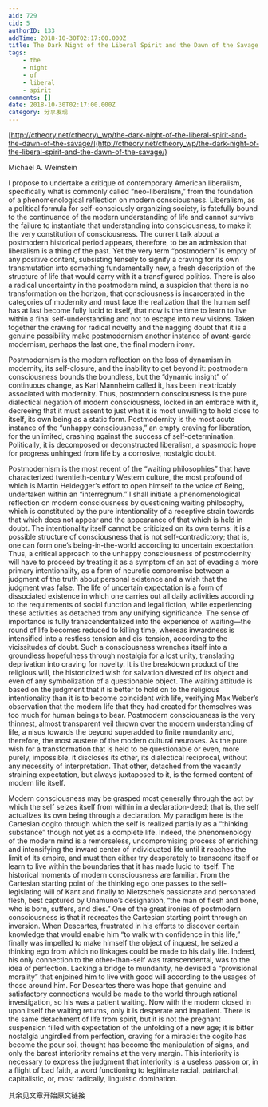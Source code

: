 ```yaml
---
aid: 729
cid: 5
authorID: 133
addTime: 2018-10-30T02:17:00.000Z
title: The Dark Night of the Liberal Spirit and the Dawn of the Savage
tags:
    - the
    - night
    - of
    - liberal
    - spirit
comments: []
date: 2018-10-30T02:17:00.000Z
category: 分享发现
---
```


[http://ctheory.net/ctheory\_wp/the-dark-night-of-the-liberal-spirit-and-the-dawn-of-the-savage/](http://ctheory.net/ctheory_wp/the-dark-night-of-the-liberal-spirit-and-the-dawn-of-the-savage/)

Michael A. Weinstein

I propose to undertake a critique of contemporary American liberalism, specifically what is commonly called “neo-liberalism,” from the foundation of a phenomenological reflection on modern consciousness. Liberalism, as a political formula for self-consciously organizing society, is fatefully bound to the continuance of the modern understanding of life and cannot survive the failure to instantiate that understanding into consciousness, to make it the very constitution of consciousness. The current talk about a postmodern historical period appears, therefore, to be an admission that liberalism is a thing of the past. Yet the very term “postmodern” is empty of any positive content, subsisting tensely to signify a craving for its own transmutation into something fundamentally new, a fresh description of the structure of life that would carry with it a transfigured politics. There is also a radical uncertainty in the postmodern mind, a suspicion that there is no transformation on the horizon, that consciousness is incarcerated in the categories of modernity and must face the realization that the human self has at last become fully lucid to itself, that now is the time to learn to live within a final self-understanding and not to escape into new visions. Taken together the craving for radical novelty and the nagging doubt that it is a genuine possibility make postmodernism another instance of avant-garde modernism, perhaps the last one, the final modern irony.

Postmodernism is the modern reflection on the loss of dynamism in modernity, its self-closure, and the inability to get beyond it: postmodern consciousness bounds the boundless, but the “dynamic insight” of continuous change, as Karl Mannheim called it, has been inextricably associated with modernity. Thus, postmodern consciousness is the pure dialectical negation of modern consciousness, locked in an embrace with it, decreeing that it must assent to just what it is most unwilling to hold close to itself, its own being as a static form. Postmodernity is the most acute instance of the “unhappy consciousness,” an empty craving for liberation, for the unlimited, crashing against the success of self-determination. Politically, it is decomposed or deconstructed liberalism, a spasmodic hope for progress unhinged from life by a corrosive, nostalgic doubt.

Postmodernism is the most recent of the “waiting philosophies” that have characterized twentieth-century Western culture, the most profound of which is Martin Heidegger’s effort to open himself to the voice of Being, undertaken within an “interregnum.” I shall initiate a phenomenological reflection on modern consciousness by questioning waiting philosophy, which is constituted by the pure intentionality of a receptive strain towards that which does not appear and the appearance of that which is held in doubt. The intentionality itself cannot be criticized on its own terms: it is a possible structure of consciousness that is not self-contradictory; that is, one can form one’s being-in-the-world according to uncertain expectation. Thus, a critical approach to the unhappy consciousness of postmodernity will have to proceed by treating it as a symptom of an act of evading a more primary intentionality, as a form of neurotic compromise between a judgment of the truth about personal existence and a wish that the judgment was false. The life of uncertain expectation is a form of dissociated existence in which one carries out all daily activities according to the requirements of social function and legal fiction, while experiencing these activities as detached from any unifying significance. The sense of importance is fully transcendentalized into the experience of waiting—the round of life becomes reduced to killing time, whereas inwardness is intensified into a restless tension and dis-tension, according to the vicissitudes of doubt. Such a consciousness wrenches itself into a groundless hopefulness through nostalgia for a lost unity, translating deprivation into craving for novelty. It is the breakdown product of the religious will, the historicized wish for salvation divested of its object and even of any symbolization of a questionable object. The waiting attitude is based on the judgment that it is better to hold on to the religious intentionality than it is to become coincident with life, verifying Max Weber’s observation that the modern life that they had created for themselves was too much for human beings to bear. Postmodern consciousness is the very thinnest, almost transparent veil thrown over the modern understanding of life, a nisus towards the beyond superadded to finite mundanity and, therefore, the most austere of the modern cultural neuroses. As the pure wish for a transformation that is held to be questionable or even, more purely, impossible, it discloses its other, its dialectical reciprocal, without any necessity of interpretation. That other, detached from the vacantly straining expectation, but always juxtaposed to it, is the formed content of modern life itself.

Modern consciousness may be grasped most generally through the act by which the self seizes itself from within in a declaration-deed; that is, the self actualizes its own being through a declaration. My paradigm here is the Cartesian cogito through which the self is realized partially as a “thinking substance” though not yet as a complete life. Indeed, the phenomenology of the modern mind is a remorseless, uncompromising process of enriching and intensifying the inward center of individuated life until it reaches the limit of its empire, and must then either try desperately to transcend itself or learn to live within the boundaries that it has made lucid to itself. The historical moments of modern consciousness are familiar. From the Cartesian starting point of the thinking ego one passes to the self-legislating will of Kant and finally to Nietzsche’s passionate and personated flesh, best captured by Unamuno’s designation, “the man of flesh and bone, who is born, suffers, and dies.” One of the great ironies of postmodern consciousness is that it recreates the Cartesian starting point through an inversion. When Descartes, frustrated in his efforts to discover certain knowledge that would enable him “to walk with confidence in this life,” finally was impelled to make himself the object of inquest, he seized a thinking ego from which no linkages could be made to his daily life. Indeed, his only connection to the other-than-self was transcendental, was to the idea of perfection. Lacking a bridge to mundanity, he devised a “provisional morality” that enjoined him to live with good will according to the usages of those around him. For Descartes there was hope that genuine and satisfactory connections would be made to the world through rational investigation, so his was a patient waiting. Now with the modern closed in upon itself the waiting returns, only it is desperate and impatient. There is the same detachment of life from spirit, but it is not the pregnant suspension filled with expectation of the unfolding of a new age; it is bitter nostalgia ungirdled from perfection, craving for a miracle: the cogito has become the pour soi, thought has become the manipulation of signs, and only the barest interiority remains at the very margin. This interiority is necessary to express the judgment that interiority is a useless passion or, in a flight of bad faith, a word functioning to legitimate racial, patriarchal, capitalistic, or, most radically, linguistic domination.

其余见文章开始原文链接
